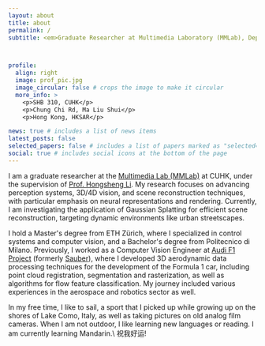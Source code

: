 ```yaml
---
layout: about
title: about
permalink: /
subtitle: <em>Graduate Researcher at Multimedia Laboratory (MMLab), Department of Information Engineering, The Chinese University of Hong Kong.</em>



profile:
  align: right
  image: prof_pic.jpg
  image_circular: false # crops the image to make it circular
  more_info: >
    <p>SHB 310, CUHK</p>
    <p>Chung Chi Rd, Ma Liu Shui</p>
    <p>Hong Kong, HKSAR</p>

news: true # includes a list of news items
latest_posts: false 
selected_papers: false # includes a list of papers marked as "selected={true}"
social: true # includes social icons at the bottom of the page
---
```


I am a graduate researcher at the [Multimedia Lab (MMLab)](https://mmlab.ie.cuhk.edu.hk/) at CUHK, under the supervision of [Prof. Hongsheng Li](https://www.ee.cuhk.edu.hk/~hsli/). My research focuses on advancing perception systems, 3D/4D vision, and scene reconstruction techniques, with particular emphasis on neural representations and rendering. Currently, I am investigating the application of Gaussian Splatting for efficient scene reconstruction, targeting dynamic environments like urban streetscapes.

I hold a Master's degree from ETH Zürich, where I specialized in control systems and computer vision, and a Bachelor's degree from Politecnico di Milano. Previously, I worked as a Computer Vision Engineer at [Audi F1 Project](https://www.audi-mediacenter.com/en/formula-1-14842) (formerly [Sauber](https://www.sauber-group.com/)), where I developed 3D aerodynamic data processing techniques for the development of the Formula 1 car, including point cloud registration, segmentation and rasterization, as well as algorithms for flow feature classification. My journey included various experiences in the aerospace and robotics sector as well. 

In my free time, I like to sail, a sport that I picked up while growing up on the shores of Lake Como, Italy, as well as taking pictures on old analog film cameras. When I am not outdoor, I like learning new languages or reading. I am currently learning Mandarin.\\
祝我好运!
